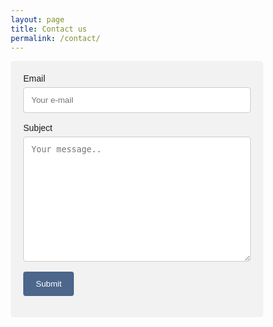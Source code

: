 ```yaml
---
layout: page
title: Contact us
permalink: /contact/
---
```


<!--<form name="contactform" method="post" action="https://formspree.io/nomad.ai.ou@gmail.com">
  <input type="email" name="email" placeholder="Your email">
  <textarea name="message" placeholder="Your message"></textarea>
  <button type="submit">Send</button>
</form> -->

<style>
body {font-family: Arial, Helvetica, sans-serif;}
* {box-sizing: border-box;}

input[type=text], select, textarea {
    width: 100%;
    padding: 12px;
    border: 1px solid #ccc;
    border-radius: 4px;
    box-sizing: border-box;
    margin-top: 6px;
    margin-bottom: 16px;
    resize: vertical;
}

input[type=submit] {
    background-color: #4C668C;
    color: white;
    padding: 12px 20px;
    border: none;
    border-radius: 4px;
    cursor: pointer;
}

input[type=submit]:hover {
    background-color: #142E54;
}

.container {
    border-radius: 5px;
    background-color: #f2f2f2;
    padding: 20px;
}
</style>


<div class="container">
  <form action="https://formspree.io/vivienseguy@gmail.com" method="POST">
    <label for="fname">Email</label>
    <input type="text" id="fname" name="email" placeholder="Your e-mail">
    <label for="subject">Subject</label>
    <textarea id="subject" name="subject" placeholder="Your message.." style="height:200px"></textarea>
    <input type="submit" value="Submit">
  </form>
</div>
